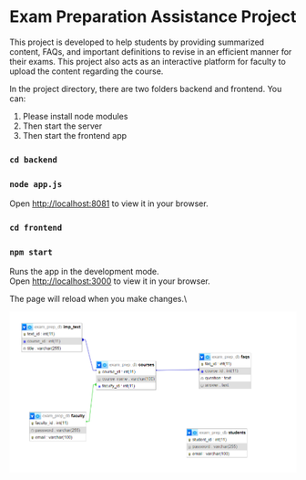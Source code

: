 # Exam Preparation Assistance Project

This project is developed to help students by providing summarized content, FAQs, and important definitions to revise in an efficient manner for their exams. This project also acts as an interactive platform for faculty to upload the content regarding the course.

In the project directory, there are two folders backend and frontend. You can:

1. Please install node modules
2. Then start the server
3. Then start the frontend app

### `cd backend`

### `node app.js`

Open [http://localhost:8081](http://localhost:8081) to view it in your browser.

### `cd frontend`

### `npm start`

Runs the app in the development mode.\
Open [http://localhost:3000](http://localhost:3000) to view it in your browser.

The page will reload when you make changes.\

![SQL Designer](./sql_designer.png)
